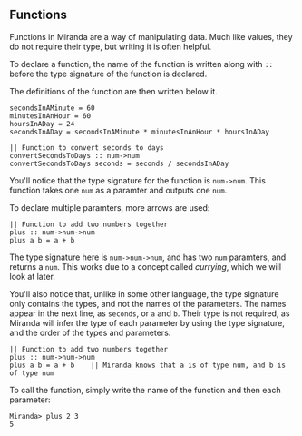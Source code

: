 ## Functions

Functions in Miranda are a way of manipulating data. Much like values, they do not require their type, but writing it is often helpful.

To declare a function, the name of the function is written along with `::` before the type signature of the function is declared.

The definitions of the function are then written below it.

```
secondsInAMinute = 60
minutesInAnHour = 60
hoursInADay = 24
secondsInADay = secondsInAMinute * minutesInAnHour * hoursInADay

|| Function to convert seconds to days
convertSecondsToDays :: num->num
convertSecondsToDays seconds = seconds / secondsInADay
```

You'll notice that the type signature for the function is `num->num`. This function takes one `num` as a paramter and outputs one `num`.

To declare multiple paramters, more arrows are used:

```
|| Function to add two numbers together
plus :: num->num->num
plus a b = a + b
```

The type signature here is `num->num->num`, and has two `num` paramters, and returns a `num`. This works due to a concept called _currying_, which we will look at later.

You'll also notice that, unlike in some other language, the type signature only contains the types, and not the names of the parameters. The names appear in the next line, as `seconds`, or `a` and `b`. Their type is not required, as Miranda will infer the type of each parameter by using the type signature, and the order of the types and parameters.

```
|| Function to add two numbers together
plus :: num->num->num
plus a b = a + b    || Miranda knows that a is of type num, and b is of type num
```

To call the function, simply write the name of the function and then each parameter:

```
Miranda> plus 2 3
5
```
